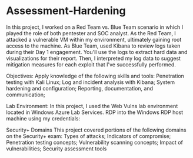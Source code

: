 # Assessment-Hardening

In this project, I worked on a Red Team vs. Blue Team scenario in which I played the role of both pentester and SOC analyst.
As the Red Team, I attacked a vulnerable VM within my environment, ultimately gaining root access to the machine. As Blue Team, used Kibana to review logs taken during their Day 1 engagement. You'll use the logs to extract hard data and visualizations for their report.
Then, I interpreted my log data to suggest mitigation measures for each exploit that I've successfully performed.

Objectives:
Apply knowledge of the following skills and tools:
Penetration testing with Kali Linux;
Log and incident analysis with Kibana;
System hardening and configuration;
Reporting, documentation, and communication;

Lab Environment: 
In this project, I used the Web Vulns lab environment located in Windows Azure Lab Services. RDP into the Windows RDP host machine using my credentials:

Security+ Domains
This project covered portions of the following domains on the Security+ exam:
Types of attacks;
Indicators of compromise;
Penetration testing concepts;
Vulnerability scanning concepts;
Impact of vulnerabilities;
Security assessment tools

 


